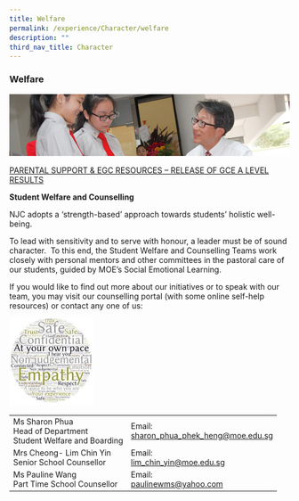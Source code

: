 ```yaml
---
title: Welfare
permalink: /experience/Character/welfare
description: ""
third_nav_title: Character
---
```

### Welfare

![](/images/welfare1.png)

[PARENTAL SUPPORT & EGC RESOURCES – RELEASE OF GCE A LEVEL RESULTS](/files/parentsupport-ECG-Resource.pdf)

**Student Welfare and Counselling**

NJC adopts a ‘strength-based’ approach towards students’ holistic well-being.

To lead with sensitivity and to serve with honour, a leader must be of sound character.  To this end, the Student Welfare and Counselling Teams work closely with personal mentors and other committees in the pastoral care of our students, guided by MOE’s Social Emotional Learning.

If you would like to find out more about our initiatives or to speak with our team, you may visit our counselling portal (with some online self-help resources) or contact any one of us:

<img src="/images/welfare2.png" 
     style="width:30%">

|  |  |
|---|---|
| Ms Sharon Phua<br>Head of Department<br>Student Welfare and Boarding | Email:<br>sharon_phua_phek_heng@moe.edu.sg |
| Mrs Cheong- Lim Chin Yin<br>Senior School Counsellor | Email:<br>lim_chin_yin@moe.edu.sg |
| Ms Pauline Wang<br>Part Time School Counsellor | Email:<br>paulinewms@yahoo.com |